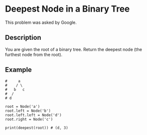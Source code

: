 # Deepest Node in a Binary Tree

This problem was asked by Google.

## Description

You are given the root of a binary tree. Return the deepest node (the furthest node from the root).

## Example
```
#     a
#    / \
#   b   c
#  /
# d

root = Node('a')
root.left = Node('b')
root.left.left = Node('d')
root.right = Node('c')

print(deepest(root)) # (d, 3)
```
